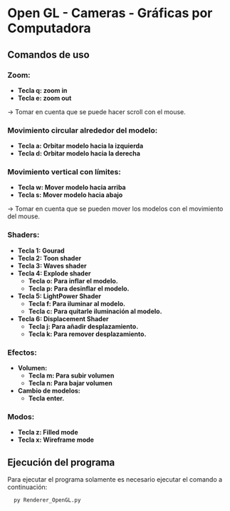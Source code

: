 
# Open GL - Cameras - Gráficas por Computadora

## Comandos de uso 

### Zoom:
- **Tecla q: zoom in**
- **Tecla e: zoom out**
  
-> Tomar en cuenta que se puede hacer scroll con el mouse.

### Movimiento circular alrededor del modelo:
- **Tecla a: Orbitar modelo hacia la izquierda**
- **Tecla d: Orbitar modelo hacia la derecha**

### Movimiento vertical con límites:
- **Tecla w: Mover modelo hacia arriba**
- **Tecla s: Mover modelo hacia abajo**

-> Tomar en cuenta que se pueden mover los modelos con el movimiento del mouse.

### Shaders:
- **Tecla 1: Gourad**
- **Tecla 2: Toon shader**
- **Tecla 3: Waves shader**
- **Tecla 4: Explode shader**
    - **Tecla o: Para inflar el modelo.**
    - **Tecla p: Para desinflar el modelo.**
- **Tecla 5: LightPower Shader**
    - **Tecla f: Para iluminar al modelo.** 
    - **Tecla c: Para quitarle iluminación al modelo.**
- **Tecla 6: Displacement Shader**
    - **Tecla j: Para añadir desplazamiento.** 
    - **Tecla k: Para remover desplazamiento.**

### Efectos:
- **Volumen:**
    - **Tecla m: Para subir volumen**
    - **Tecla n: Para bajar volumen**
- **Cambio de modelos:**
    - **Tecla enter.**

### Modos:
- **Tecla z: Filled mode**
- **Tecla x: Wireframe mode**


## Ejecución del programa

Para ejecutar el programa solamente es necesario ejecutar el comando a continuación:

```bash
  py Renderer_OpenGL.py
```
